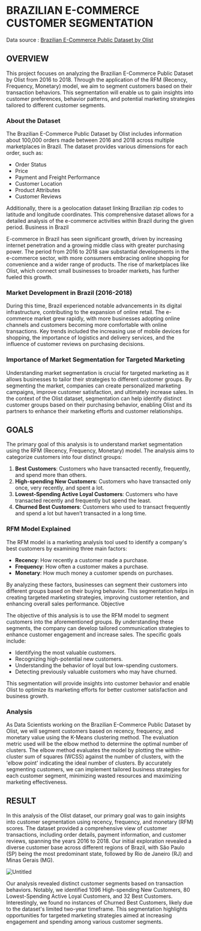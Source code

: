 # BRAZILIAN E-COMMERCE CUSTOMER SEGMENTATION
Data source : [Brazilian E-Commerce Public Dataset by Olist](https://www.kaggle.com/datasets/olistbr/brazilian-ecommerce/data)

## OVERVIEW

This project focuses on analyzing the Brazilian E-Commerce Public Dataset by Olist from 2016 to 2018. Through the application of the RFM (Recency, Frequency, Monetary) model, we aim to segment customers based on their transaction behaviors. This segmentation will enable us to gain insights into customer preferences, behavior patterns, and potential marketing strategies tailored to different customer segments.

### About the Dataset

The Brazilian E-Commerce Public Dataset by Olist includes information about 100,000 orders made between 2016 and 2018 across multiple marketplaces in Brazil. The dataset provides various dimensions for each order, such as:

* Order Status
* Price
* Payment and Freight Performance
* Customer Location
* Product Attributes
* Customer Reviews

Additionally, there is a geolocation dataset linking Brazilian zip codes to latitude and longitude coordinates. This comprehensive dataset allows for a detailed analysis of the e-commerce activities within Brazil during the given period.
Business in Brazil

E-commerce in Brazil has seen significant growth, driven by increasing internet penetration and a growing middle class with greater purchasing power. The period from 2016 to 2018 saw substantial developments in the e-commerce sector, with more consumers embracing online shopping for convenience and a wider range of products. The rise of marketplaces like Olist, which connect small businesses to broader markets, has further fueled this growth.

### Market Development in Brazil (2016-2018)

During this time, Brazil experienced notable advancements in its digital infrastructure, contributing to the expansion of online retail. The e-commerce market grew rapidly, with more businesses adopting online channels and customers becoming more comfortable with online transactions. Key trends included the increasing use of mobile devices for shopping, the importance of logistics and delivery services, and the influence of customer reviews on purchasing decisions.

### Importance of Market Segmentation for Targeted Marketing

Understanding market segmentation is crucial for targeted marketing as it allows businesses to tailor their strategies to different customer groups. By segmenting the market, companies can create personalized marketing campaigns, improve customer satisfaction, and ultimately increase sales. In the context of the Olist dataset, segmentation can help identify distinct customer groups based on their purchasing behavior, enabling Olist and its partners to enhance their marketing efforts and customer relationships.

## GOALS

The primary goal of this analysis is to understand market segmentation using the RFM (Recency, Frequency, Monetary) model. The analysis aims to categorize customers into four distinct groups:

1. **Best Customers**: Customers who have transacted recently, frequently, and spend more than others.
2. **High-spending New Customers**: Customers who have transacted only once, very recently, and spent a lot.
3. **Lowest-Spending Active Loyal Customers**: Customers who have transacted recently and frequently but spend the least.
4. **Churned Best Customers**: Customers who used to transact frequently and spend a lot but haven’t transacted in a long time.

### RFM Model Explained

The RFM model is a marketing analysis tool used to identify a company's best customers by examining three main factors:

* **Recency**: How recently a customer made a purchase.
* **Frequency**: How often a customer makes a purchase.
* **Monetary**: How much money a customer spends on purchases.

By analyzing these factors, businesses can segment their customers into different groups based on their buying behavior. This segmentation helps in creating targeted marketing strategies, improving customer retention, and enhancing overall sales performance.
Objective

The objective of this analysis is to use the RFM model to segment customers into the aforementioned groups. By understanding these segments, the company can develop tailored communication strategies to enhance customer engagement and increase sales. The specific goals include:

* Identifying the most valuable customers.
* Recognizing high-potential new customers.
* Understanding the behavior of loyal but low-spending customers.
* Detecting previously valuable customers who may have churned.

This segmentation will provide insights into customer behavior and enable Olist to optimize its marketing efforts for better customer satisfaction and business growth.

### Analysis 
As Data Scientists working on the Brazilian E-Commerce Public Dataset by Olist, we will segment customers based on recency, frequency, and monetary value using the K-Means clustering method. The evaluation metric used will be the elbow method to determine the optimal number of clusters. The elbow method evaluates the model by plotting the within-cluster sum of squares (WCSS) against the number of clusters, with the 'elbow point' indicating the ideal number of clusters. By accurately segmenting customers, we can implement tailored business strategies for each customer segment, minimizing wasted resources and maximizing marketing effectiveness.

## RESULT

In this analysis of the Olist dataset, our primary goal was to gain insights into customer segmentation using recency, frequency, and monetary (RFM) scores. The dataset provided a comprehensive view of customer transactions, including order details, payment information, and customer reviews, spanning the years 2016 to 2018. Our initial exploration revealed a diverse customer base across different regions of Brazil, with São Paulo (SP) being the most predominant state, followed by Rio de Janeiro (RJ) and Minas Gerais (MG).

![Untitled](https://github.com/user-attachments/assets/cbc00198-806a-4344-8d61-6ab13ef9425f)


Our analysis revealed distinct customer segments based on transaction behaviors. Notably, we identified 1096 High-spending New Customers, 80 Lowest-Spending Active Loyal Customers, and 32 Best Customers. Interestingly, we found no instances of Churned Best Customers, likely due to the dataset's limited two-year timeframe. This segmentation highlights opportunities for targeted marketing strategies aimed at increasing engagement and spending among various customer segments.




